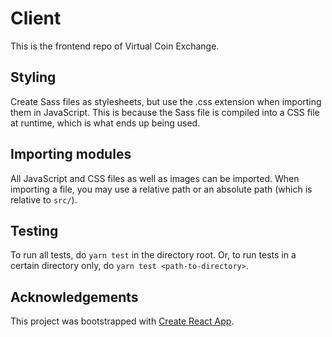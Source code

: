 # Client

This is the frontend repo of Virtual Coin Exchange.

## Styling

Create Sass files as stylesheets, but use the .css extension when importing them in JavaScript. This is because the Sass file is compiled into a CSS file at runtime, which is what ends up being used.

## Importing modules

All JavaScript and CSS files as well as images can be imported. When importing a file, you may use a relative path or an absolute path (which is relative to `src/`).

## Testing

To run all tests, do `yarn test` in the directory root. Or, to run tests in a certain directory only, do `yarn test <path-to-directory>`.

## Acknowledgements

This project was bootstrapped with [Create React App](https://github.com/facebookincubator/create-react-app).
